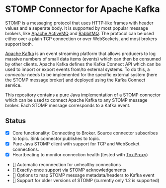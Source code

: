 # STOMP Connector for Apache Kafka

[STOMP](https://stomp.github.io/) is a messaging protocol that uses HTTP-like frames with header values and a seperate body. It is supported by most popular message brokers, like [Apache ActiveMQ](https://activemq.apache.org/) and [RabbitMQ](https://www.rabbitmq.com/). The protocol can be used either over a plain TCP connection or over WebSockets, and most brokers support both.

[Apache Kafka](https://kafka.apache.org/) is an event streaming platform that allows producers to log massive numbers of small data items (events) which can then be consumed by other clients. Apache Kafka defines the Kafka Connect API which can be used to import or export events from/to external systems. To do this, a _connector_ needs to be implemented for the specific external system (here the STOMP message broker) and deployed using the Kafka Connect service.

This repository contains a pure Java implementation of a STOMP connector which can be used to connect Apache Kafka to any STOMP message broker. Each STOMP message corresponds to a Kafka event.

## Status

- [x] Core functionality: Connecting to Broker. Source connector subscribes to topic. Sink connector publishes to topic.
- [x] Pure Java STOMP client with support for TCP and WebSocket connections.
- [x] Heartbeating to monitor connection health (tested with [ToxiProxy](https://github.com/Shopify/toxiproxy))
- [] Automatic reconnection for unhealthy connections
- [] Exactly-once support via STOMP acknowledgements
- [] Options to map STOMP message metadata/headers to Kafka event
- [] Support for older versions of STOMP (currently only 1.2 is supported)
